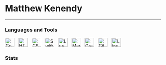 # Matthew Kenendy

---

### Languages and Tools

<img align="left" alt="Go" width="30px" style="padding-right:10px;" src="https://svgl.app/library/golang.svg" />
<img align="left" alt="HTML" width="30px" style="padding-right:10px;" src="https://svgl.app/library/html5.svg" />
<img align="left" alt="CSS" width="30px" style="padding-right:10px;" src="https://svgl.app/library/css_old.svg" />
<img align="left" alt="Swift" width="30px" style="padding-right:10px;" src="https://svgl.app/library/swift.svg" />
<img align="left" alt="Lua" width="30px" style="padding-right:10px;" src="https://svgl.app/library/lua.svg" />
<img align="left" alt="Markdown" width="30px" style="padding-right:10px;" src="https://svgl.app/library/markdown-light.svg" />
<img align="left" alt="GraphQL" width="30px" style="padding-right:10px;" src="https://svgl.app/library/graphql.svg" />
<img align="left" alt="Git" width="30px" style="padding-right:10px;" src="https://svgl.app/library/git.svg" />
<img align="left" alt="Linux" width="30px" style="padding-right:10px;" src="https://svgl.app/library/linux.svg" />
<br />

#

### Stats

<!-- ![GitHub Streak](https://streak-stats.demolab.com?user=Matthew-K310&theme=rose-pine&border_radius=4.5) -->

#

[website]: https://matthew-kennedy.com

